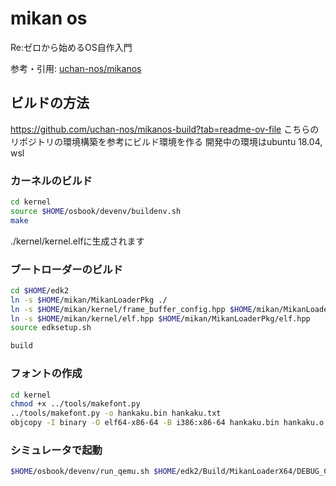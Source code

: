 # mikan os

Re:ゼロから始めるOS自作入門



参考・引用: [uchan-nos/mikanos](https://github.com/uchan-nos/mikanos)

## ビルドの方法
https://github.com/uchan-nos/mikanos-build?tab=readme-ov-file
こちらのリポジトリの環境構築を参考にビルド環境を作る
開発中の環境はubuntu 18.04, wsl

### カーネルのビルド
```bash
cd kernel
source $HOME/osbook/devenv/buildenv.sh
make
```
./kernel/kernel.elfに生成されます

### ブートローダーのビルド
```bash
cd $HOME/edk2
ln -s $HOME/mikan/MikanLoaderPkg ./
ln -s $HOME/mikan/kernel/frame_buffer_config.hpp $HOME/mikan/MikanLoaderPkg/frame_buffer_config.hpp
ln -s $HOME/mikan/kernel/elf.hpp $HOME/mikan/MikanLoaderPkg/elf.hpp
source edksetup.sh

build
```

### フォントの作成
```bash
cd kernel
chmod +x ../tools/makefont.py
../tools/makefont.py -o hankaku.bin hankaku.txt
objcopy -I binary -O elf64-x86-64 -B i386:x86-64 hankaku.bin hankaku.o
```

### シミュレータで起動
```bash
$HOME/osbook/devenv/run_qemu.sh $HOME/edk2/Build/MikanLoaderX64/DEBUG_CLANG38/X64/Loader.efi $HOME/mikan/kernel/kernel.elf
```